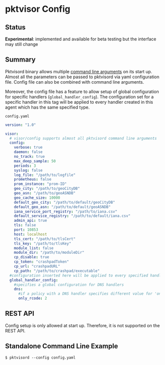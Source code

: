 # pktvisor Config

## Status
**Experimental**: implemented and available for beta testing but the interface may still change

## Summary

Pktvisord binary allows multiple [command line arguments](https://github.com/orb-community/pktvisor#agent-usage) on its start up. Almost all the parameters can be passed to pktvisord 
via yaml configuration file. Config file can also be combined with command line arguments.

Moreover, the config file has a feature to allow setup of global configuration for specific handlers (`global_handler_config`). 
The configuration set for a specific handler in this tag will be applied to every handler created in this agent which has the same specified type.


`config.yaml`

```yaml
version: "1.0"

visor:
  # visor/config supports almost all pktvisord command line arguments 
  config:
    verbose: true
    daemon: false
    no_track: true
    max_deep_sample: 50
    periods: 3
    syslog: false
    log_file: "/path/to/logfile"
    prometheus: false
    prom_instance: "prom-ID"
    geo_city: "/path/to/geoCityDB"
    geo_asn: "/path/to/geoASNDB"
    geo_cache_size: 10000
    default_geo_city: "/path/to/default/geoCityDB"
    default_geo_asn: "/path/to/default/geoASNDB"
    iana_service_port_registry: "/path/to/iana.csv"
    default_service_registry: "/path/to/default/iana.csv"
    admin_api: true
    tls: false
    port: 10853
    host: localhost
    tls_cert: "/path/to/tlsCert"
    tls_key: "/path/to/tlsKey"
    module_list: false
    module_dir: "/path/to/moduleDir"
    cp_disable: true
    cp_token: "crashpadToken"
    cp_url: "crashpadURL"
    cp_path: "/path/to/crashpad/executable"
  #configuration inserted here will be applied to every specified handler in the agent provisioned with this config file 
  global_handler_config:
    #specifies a global configuration for DNS handlers 
    dns:
      #if a policy with a DNS handler specifies different value for 'only_rcode', this global config will be overwritten
      only_rcode: 2

```

## REST API

Config setup is only allowed at start up. Therefore, it is not supported on the REST API.

## Standalone Command Line Example

```shell
$ pktvisord --config config.yaml
```
